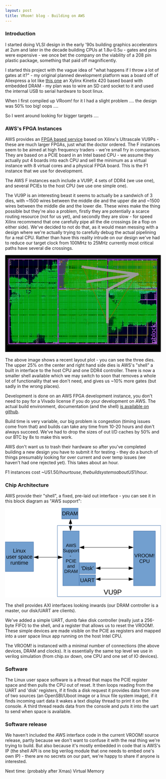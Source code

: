 ```yaml
---
layout: post
title: VRoom! blog - Building on AWS
---
```


### Introduction

I started doing VLSI design in the early '90s building graphics
accelerators at 2um and later in the decade building CPUs at 1.8u-0.5u - gates
and pins were expensive - we once bet the company on the viability of a 208
pin plastic package, something that paid off magnificently.

I started this project with the vague idea of "what happens if I 
throw a lot of gates at it?" - my original planned development platform was a
board off of Aliexpress a lot like <a href="https://www.aliexpress.com/item/1005001631827738.html?spm=a2g0o.store_pc_allProduct.0.0.6cdd5f43GfqQnH&pdp_ext_f=%7B%22sku_id%22:%2212000024008890133%22,%22ship_from%22:%22CN%22%7D&gps-id=pcStoreJustForYou&scm=1007.23125.137358.0&scm_id=1007.23125.137358.0&scm-url=1007.23125.137358.0&pvid=3326dc0a-70a6-4f9f-b650-e64de4c91258">this one</a> an Xylinx Kinetix 420 based board with embedded 
DRAM - my plan was to wire an SD card socket to it and used the internal USB to serial
hardware to boot linux.

When I first compiled up VRoom! for it I had a slight problem .... the design was 50% too big! oops ....

So I went around looking for bigger targets ....

### AWS's FPGA Instances

AWS provides an <a href="https://aws.amazon.com/ec2/instance-types/f1/">FPGA based service</a> based on Xilinx's Ultrascale VU9Ps - these are much larger
FPGAs, just what the doctor ordered. The F instances seem to be aimed at high
frequency traders - we're small fry in comparison. They are based on a PCIE board in an
Intel based CPU - we assume they actually put 4 boards into each CPU and sell the
minimum as a virtual instance with 8 virtual cores and a physical FPGA board. This
is the F1 instance that we use for development. 

The AWS F instances each include a VU9P, 4 sets of DDR4 (we use one), and several PCIEs
to the host CPU (we use one simple one).

The VU9P is an interesting beast it seems to actually be a sandwich of 3 dies, with
~1500 wires between the middle die and the upper die and ~1500 wires between the middle die and the lower die. These wires make the thing possible but they're also a problem,
firstly they are potentially a scarce routing resource (not for us yet), and secondly
they are slow - for speed Xilinx recommend that one carefully pipe all the die crossings (ie a flop on either side). We've
decided to not do that, as it would mean messing with a design where we're actually
trying to carefully debug the actual pipelining for a real CPU. Rather than have this
reality intrude on our design we've had to reduce our target clock from 100MHz to 25MHz
currently most critical paths have several die crossings.

![placeholder](/talk/assets/chip.png "die image")

The above image shows a recent layout plot - you can see the three dies. The upper 25%
on the center and right hand side dies is AWS's "shell" a built in interface to the 
host CPU and one DDR4 controller. There is now a smaller shell available which we
may switch to soon that removes a whole lot of functionality that
we don't need, and gives us ~10% more gates (but sadly in the wrong places).

Development is done on an AWS FPGA development instance, you don't need to pay
for a Vivado license if you do your development on AWS. The actual build environment,
documentation (and the shell) <a href="https://github.com/aws/aws-fpga/">is available on github</a>.

Build time is very variable, our big problem is congestion (timing issues come
from that) and builds can take any time from 10-20 hours and don't always succeed.
We've had to drop the sizes of out I/D caches by 50% and our BTC by 8x to make this work.

AWS don't want us to trash their hardware so after you've completed building a new
design you have to submit it for testing - they do a bunch of things presumably looking for over current and over temp issues (we haven't had one rejected yet). This
takes about an hour.

F1 instances cost ~US$1.50/hour to use, the build systems about US$1/hour.

### Chip Architecture

AWS provide their "shell", a fixed, pre-laid out interface - you can see it in
this block diagram as "AWS support":

![placeholder](/talk/assets/vu9p.svg "chip architecture")

The shell provides AXI interfaces looking inwards (our DRAM controller is a
master, our disk/UART are clients).

We've added a simple UART, dumb fake disk controller (really just a 256-byte
FIFO) to the shell, and a register that allows us to reset the VROOM!. These
simple devices are made visible on the PCIE as registers and mapped into a
user space linux app running on the host Intel CPU.

The VROOM! is instanced with a minimal number of connections (the above devices,
DRAM and clocks). It is essentially the same top level we use in verilog simulation
(from chip.sv down, one CPU and one set of IO devices).

### Software

The Linux user space software is a thread that maps the PCIE register
space and then pulls the CPU out of reset. It then loops reading from 
the UART and 'disk' registers, if it finds a disk request it provides
data from one of two sources (an OpenSBI/Uboot image or a linux file 
system image), if it finds incoming uart data it wakes a text display thread
to print it on the console. A third thread reads data from the console and
puts it into the uart to send when space is available. 

### Software release

We haven't included the AWS interface code in the current VROOM! source
release, partly because we don't want to confuse it with the real thing
we're trying to build. But also because it's mostly embedded in code
that is AWS's IP (the shell API is one big verilog module that one needs
to embed one's own IP) - there are no secrets on our part, we're happy 
to share if anyone is interested.

Next time: (probably after Xmas) Virtual Memory
